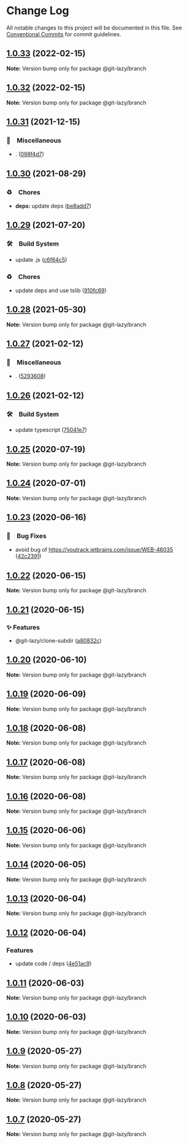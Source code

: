 # Change Log

All notable changes to this project will be documented in this file.
See [Conventional Commits](https://conventionalcommits.org) for commit guidelines.

## [1.0.33](https://github.com/bluelovers/ws-git-lazy/compare/@git-lazy/branch@1.0.32...@git-lazy/branch@1.0.33) (2022-02-15)

**Note:** Version bump only for package @git-lazy/branch





## [1.0.32](https://github.com/bluelovers/ws-git-lazy/compare/@git-lazy/branch@1.0.31...@git-lazy/branch@1.0.32) (2022-02-15)

**Note:** Version bump only for package @git-lazy/branch





## [1.0.31](https://github.com/bluelovers/ws-git-lazy/compare/@git-lazy/branch@1.0.30...@git-lazy/branch@1.0.31) (2021-12-15)


### 🔖　Miscellaneous

* . ([098f4d7](https://github.com/bluelovers/ws-git-lazy/commit/098f4d705517f0efeef7ef5e9a15c0a16038bb4b))





## [1.0.30](https://github.com/bluelovers/ws-git-lazy/compare/@git-lazy/branch@1.0.29...@git-lazy/branch@1.0.30) (2021-08-29)


### ♻️　Chores

* **deps:** update deps ([be8add7](https://github.com/bluelovers/ws-git-lazy/commit/be8add78b800730f5056f777b1a94dcf329801ea))





## [1.0.29](https://github.com/bluelovers/ws-git-lazy/compare/@git-lazy/branch@1.0.28...@git-lazy/branch@1.0.29) (2021-07-20)


### 🛠　Build System

* update .js ([c6f64c5](https://github.com/bluelovers/ws-git-lazy/commit/c6f64c52d8aafa63d2e4424bdc36192fe413733f))


### ♻️　Chores

* update deps and use tslib ([910fc69](https://github.com/bluelovers/ws-git-lazy/commit/910fc69537675a16bd0c27bf8d6878196eee51d6))





## [1.0.28](https://github.com/bluelovers/ws-git-lazy/compare/@git-lazy/branch@1.0.27...@git-lazy/branch@1.0.28) (2021-05-30)

**Note:** Version bump only for package @git-lazy/branch





## [1.0.27](https://github.com/bluelovers/ws-git-lazy/compare/@git-lazy/branch@1.0.26...@git-lazy/branch@1.0.27) (2021-02-12)


### 🔖　Miscellaneous

* . ([5293608](https://github.com/bluelovers/ws-git-lazy/commit/529360849e1fb6e74278be035363614635572081))





## [1.0.26](https://github.com/bluelovers/ws-git-lazy/compare/@git-lazy/branch@1.0.25...@git-lazy/branch@1.0.26) (2021-02-12)


### 🛠　Build System

* update typescript ([75041e7](https://github.com/bluelovers/ws-git-lazy/commit/75041e75065a74f02f1d0dd61d72bd83544414cd))





## [1.0.25](https://github.com/bluelovers/ws-git-lazy/compare/@git-lazy/branch@1.0.24...@git-lazy/branch@1.0.25) (2020-07-19)

**Note:** Version bump only for package @git-lazy/branch





## [1.0.24](https://github.com/bluelovers/ws-git-lazy/compare/@git-lazy/branch@1.0.23...@git-lazy/branch@1.0.24) (2020-07-01)

**Note:** Version bump only for package @git-lazy/branch





## [1.0.23](https://github.com/bluelovers/ws-git-lazy/compare/@git-lazy/branch@1.0.22...@git-lazy/branch@1.0.23) (2020-06-16)


### 🐛　Bug Fixes

*  avoid bug of https://youtrack.jetbrains.com/issue/WEB-46035 ([42c2391](https://github.com/bluelovers/ws-git-lazy/commit/42c2391bfed977aa4bbb0f3cb9304e4537e43103))





## [1.0.22](https://github.com/bluelovers/ws-git-lazy/compare/@git-lazy/branch@1.0.21...@git-lazy/branch@1.0.22) (2020-06-15)

**Note:** Version bump only for package @git-lazy/branch





## [1.0.21](https://github.com/bluelovers/ws-git-lazy/compare/@git-lazy/branch@1.0.20...@git-lazy/branch@1.0.21) (2020-06-15)


### ✨ Features

*  @git-lazy/clone-subdir ([a80832c](https://github.com/bluelovers/ws-git-lazy/commit/a80832c60115ebaacf21ed2f890c45888f0efadf))





## [1.0.20](https://github.com/bluelovers/ws-git-lazy/compare/@git-lazy/branch@1.0.19...@git-lazy/branch@1.0.20) (2020-06-10)

**Note:** Version bump only for package @git-lazy/branch





## [1.0.19](https://github.com/bluelovers/ws-git-lazy/compare/@git-lazy/branch@1.0.18...@git-lazy/branch@1.0.19) (2020-06-09)

**Note:** Version bump only for package @git-lazy/branch





## [1.0.18](https://github.com/bluelovers/ws-git-lazy/compare/@git-lazy/branch@1.0.17...@git-lazy/branch@1.0.18) (2020-06-08)

**Note:** Version bump only for package @git-lazy/branch





## [1.0.17](https://github.com/bluelovers/ws-git-lazy/compare/@git-lazy/branch@1.0.16...@git-lazy/branch@1.0.17) (2020-06-08)

**Note:** Version bump only for package @git-lazy/branch





## [1.0.16](https://github.com/bluelovers/ws-git-lazy/compare/@git-lazy/branch@1.0.15...@git-lazy/branch@1.0.16) (2020-06-08)

**Note:** Version bump only for package @git-lazy/branch





## [1.0.15](https://github.com/bluelovers/ws-git-lazy/compare/@git-lazy/branch@1.0.14...@git-lazy/branch@1.0.15) (2020-06-06)

**Note:** Version bump only for package @git-lazy/branch





## [1.0.14](https://github.com/bluelovers/ws-git-lazy/compare/@git-lazy/branch@1.0.13...@git-lazy/branch@1.0.14) (2020-06-05)

**Note:** Version bump only for package @git-lazy/branch





## [1.0.13](https://github.com/bluelovers/ws-git-lazy/compare/@git-lazy/branch@1.0.12...@git-lazy/branch@1.0.13) (2020-06-04)

**Note:** Version bump only for package @git-lazy/branch





## [1.0.12](https://github.com/bluelovers/ws-git-lazy/compare/@git-lazy/branch@1.0.11...@git-lazy/branch@1.0.12) (2020-06-04)


### Features

* update code / deps ([4e51ac9](https://github.com/bluelovers/ws-git-lazy/commit/4e51ac92473ecd9d855c0fdbe52530a1b9d4ca82))





## [1.0.11](https://github.com/bluelovers/ws-git-lazy/compare/@git-lazy/branch@1.0.10...@git-lazy/branch@1.0.11) (2020-06-03)

**Note:** Version bump only for package @git-lazy/branch





## [1.0.10](https://github.com/bluelovers/ws-git-lazy/compare/@git-lazy/branch@1.0.9...@git-lazy/branch@1.0.10) (2020-06-03)

**Note:** Version bump only for package @git-lazy/branch





## [1.0.9](https://github.com/bluelovers/ws-git-lazy/compare/@git-lazy/branch@1.0.8...@git-lazy/branch@1.0.9) (2020-05-27)

**Note:** Version bump only for package @git-lazy/branch





## [1.0.8](https://github.com/bluelovers/ws-git-lazy/compare/@git-lazy/branch@1.0.7...@git-lazy/branch@1.0.8) (2020-05-27)

**Note:** Version bump only for package @git-lazy/branch





## [1.0.7](https://github.com/bluelovers/ws-git-lazy/compare/@git-lazy/branch@1.0.6...@git-lazy/branch@1.0.7) (2020-05-27)

**Note:** Version bump only for package @git-lazy/branch
